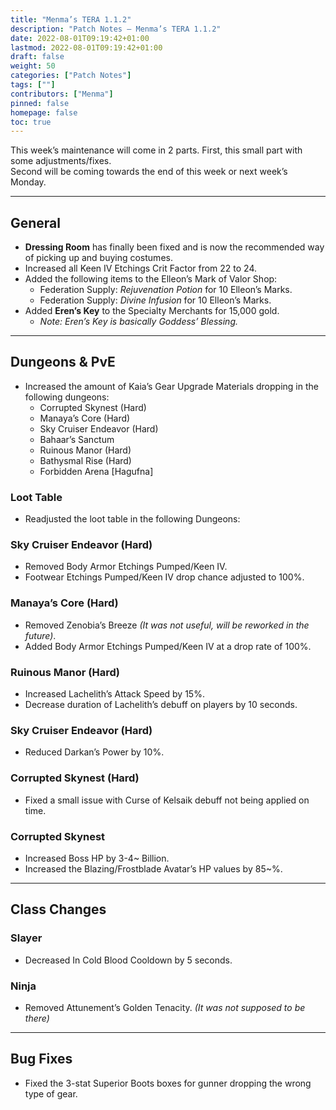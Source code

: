 ```yaml
---
title: "Menma’s TERA 1.1.2"
description: "Patch Notes – Menma’s TERA 1.1.2"
date: 2022-08-01T09:19:42+01:00
lastmod: 2022-08-01T09:19:42+01:00
draft: false
weight: 50
categories: ["Patch Notes"]
tags: [""]
contributors: ["Menma"]
pinned: false
homepage: false
toc: true
---
```

This week’s maintenance will come in 2 parts. First, this small part with some adjustments/fixes. <br>
Second will be coming towards the end of this week or next week’s Monday.
<hr/>

## General
- **Dressing Room** has finally been fixed and is now the recommended way of picking up and buying costumes.
- Increased all Keen IV Etchings Crit Factor from 22 to 24.
- Added the following items to the Elleon’s Mark of Valor Shop:
  - Federation Supply: *Rejuvenation Potion* for 10 Elleon’s Marks.
  - Federation Supply: *Divine Infusion* for 10 Elleon’s Marks.
- Added **Eren’s Key** to the Specialty Merchants for 15,000 gold.
  - *Note: Eren’s Key is basically Goddess’ Blessing.*

<hr/>

## Dungeons & PvE 
- Increased the amount of Kaia’s Gear Upgrade Materials dropping in the following dungeons:
  - Corrupted Skynest (Hard)
  - Manaya’s Core (Hard)
  - Sky Cruiser Endeavor (Hard)
  - Bahaar’s Sanctum
  - Ruinous Manor (Hard)
  - Bathysmal Rise (Hard)
  - Forbidden Arena [Hagufna]
### Loot Table
- Readjusted the loot table in the following Dungeons:
### **Sky Cruiser Endeavor (Hard)**
  - Removed Body Armor Etchings Pumped/Keen IV.
  - Footwear Etchings Pumped/Keen IV drop chance adjusted to 100%.
### **Manaya’s Core (Hard)**
  - Removed Zenobia’s Breeze *(It was not useful, will be reworked in the future)*.
  - Added Body Armor Etchings Pumped/Keen IV at a drop rate of 100%.
### **Ruinous Manor (Hard)**
  - Increased Lachelith’s Attack Speed by 15%.
  - Decrease duration of Lachelith’s debuff on players by 10 seconds.
### **Sky Cruiser Endeavor (Hard)**
  - Reduced Darkan’s Power by 10%.
### **Corrupted Skynest (Hard)**
  - Fixed a small issue with Curse of Kelsaik debuff not being applied on time.
### **Corrupted Skynest**
  - Increased Boss HP by 3-4~ Billion.
  - Increased the Blazing/Frostblade Avatar’s HP values by 85~%.

<hr/>

## Class Changes
### Slayer
  - Decreased In Cold Blood Cooldown by 5 seconds.
### Ninja
  - Removed Attunement’s Golden Tenacity. *(It was not supposed to be there)*

<hr/>

## Bug Fixes
- Fixed the 3-stat Superior Boots boxes for gunner dropping the wrong type of gear.
